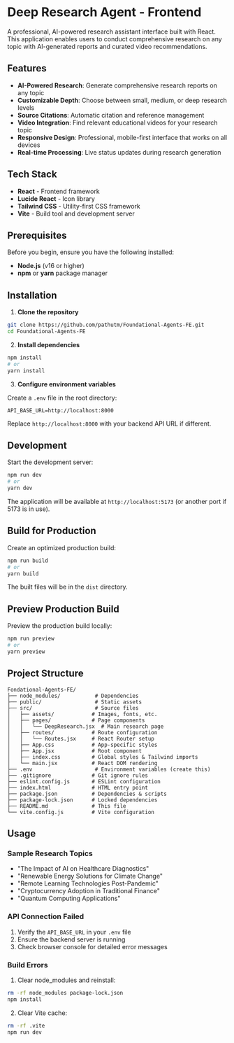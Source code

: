 # Deep Research Agent - Frontend

A professional, AI-powered research assistant interface built with React. This application enables users to conduct comprehensive research on any topic with AI-generated reports and curated video recommendations.

## Features

- **AI-Powered Research**: Generate comprehensive research reports on any topic
- **Customizable Depth**: Choose between small, medium, or deep research levels
- **Source Citations**: Automatic citation and reference management
- **Video Integration**: Find relevant educational videos for your research topic
- **Responsive Design**: Professional, mobile-first interface that works on all devices
- **Real-time Processing**: Live status updates during research generation

## Tech Stack

- **React** - Frontend framework
- **Lucide React** - Icon library
- **Tailwind CSS** - Utility-first CSS framework
- **Vite** - Build tool and development server

## Prerequisites

Before you begin, ensure you have the following installed:
- **Node.js** (v16 or higher)
- **npm** or **yarn** package manager

## Installation

1. **Clone the repository**
```bash
git clone https://github.com/pathutm/Foundational-Agents-FE.git
cd Foundational-Agents-FE
```

2. **Install dependencies**
```bash
npm install
# or
yarn install
```

3. **Configure environment variables**

Create a `.env` file in the root directory:
```env
API_BASE_URL=http://localhost:8000
```

Replace `http://localhost:8000` with your backend API URL if different.

## Development

Start the development server:

```bash
npm run dev
# or
yarn dev
```

The application will be available at `http://localhost:5173` (or another port if 5173 is in use).

## Build for Production

Create an optimized production build:

```bash
npm run build
# or
yarn build
```

The built files will be in the `dist` directory.

## Preview Production Build

Preview the production build locally:

```bash
npm run preview
# or
yarn preview
```

## Project Structure

```
Fondational-Agents-FE/
├── node_modules/           # Dependencies
├── public/                 # Static assets
├── src/                    # Source files
│   ├── assets/            # Images, fonts, etc.
│   ├── pages/             # Page components
│   │   └── DeepResearch.jsx  # Main research page
│   ├── routes/            # Route configuration
│   │   └── Routes.jsx     # React Router setup
│   ├── App.css            # App-specific styles
│   ├── App.jsx            # Root component
│   ├── index.css          # Global styles & Tailwind imports
│   └── main.jsx           # React DOM rendering
├── .env                    # Environment variables (create this)
├── .gitignore             # Git ignore rules
├── eslint.config.js       # ESLint configuration
├── index.html             # HTML entry point
├── package.json           # Dependencies & scripts
├── package-lock.json      # Locked dependencies
├── README.md              # This file
└── vite.config.js         # Vite configuration
```

## Usage


### Sample Research Topics

- "The Impact of AI on Healthcare Diagnostics"
- "Renewable Energy Solutions for Climate Change"
- "Remote Learning Technologies Post-Pandemic"
- "Cryptocurrency Adoption in Traditional Finance"
- "Quantum Computing Applications"

### API Connection Failed
1. Verify the `API_BASE_URL` in your `.env` file
2. Ensure the backend server is running
3. Check browser console for detailed error messages

### Build Errors
1. Clear node_modules and reinstall:
```bash
rm -rf node_modules package-lock.json
npm install
```

2. Clear Vite cache:
```bash
rm -rf .vite
npm run dev
```
